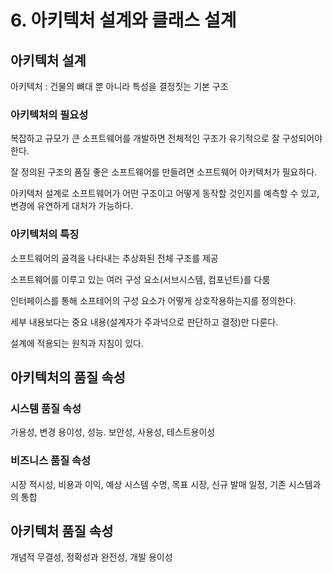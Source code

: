 # 6. 아키텍처 설계와 클래스 설계

## 아키텍처 설계

아키텍처 : 건물의 뼈대 뿐 아니라 특성을 결정짓는 기본 구조

### 아키텍처의 필요성 

복잡하고 규모가 큰 소프트웨어를 개발하면 전체적인 구조가 유기적으로 잘 구성되어야 한다.

잘 정의된 구조의 품질 좋은 소프트웨어를 만들려면 소프트웨어 아키텍처가 필요하다.

아키텍처 설계로 소프트웨어가 어떤 구조이고 어떻게 동작할 것인지를 예측할 수 있고, 변경에 유연하게 대처가 가능하다.

### 아키텍처의 특징

소프트웨어의 골격을 나타내는 추상화된 전체 구조를 제공

소프트웨어를 이루고 있는 여러 구성 요소(서브시스템, 컴포넌트)를 다룸

인터페이스를 통해 소프테어의 구성 요소가 어떻게 상호작용하는지를 정의한다.

세부 내용보다는 중요 내용(설계자가 주과넉으로 판단하고 결정)만 다룬다.

설계에 적용되는 원칙과 지침이 있다.

## 아키텍처의 품질 속성

### 시스템 품질 속성 

가용성, 변경 용이성, 성능. 보안성, 사용성, 테스트용이성

### 비즈니스 품질 속성

시장 적시성, 비용과 이익, 예상 시스템 수명, 목표 시장, 신규 발매 일정, 기존 시스템과의 통합

## 아키텍처 품질 속성

개념적 무결성, 정확성과 완전성, 개발 용이성


